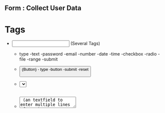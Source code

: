 
## Form : Collect User Data

# Tags

- <input> (Several Tags)
    - type
         -text
         -password
         -email
         -number
         -date
         -time
         -checkbox
         -radio
         -file
         -range
         -submit
   

   - <button>  (Button)
         - type
              -button
              -submit
              -reset


    - <select> (dropdown - single selection)
         <option>

   - <textarea> (an textfield to enter multiple lines of text)


 
   - Attributes:
           - input 
                -type
                -name
                -placeholder
                -value
                -required
                -maxlength
                -step
                -row
                -cols
                -disabled
                -autocomplete 


  - label :
      -gives information to the browser about input fields or tags 
      -can maintain cleaner code 



- form tag attributes (link your client from the server (backend))

- Method : (HTTP method) (CRUD Operators)
                                  -GET (Read)
                                  -POST (Create)
                                  -PUT/PATCH (Update)
                                  DELETE (Delete)


     - Client to server : HTTP Request 
     - Server to client : HTTP Response 






  